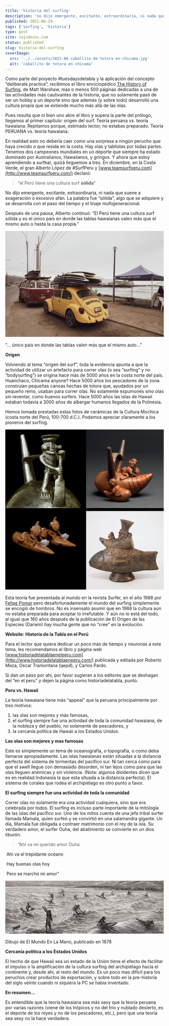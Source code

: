 ```yaml
---
title: 'historia del surfing'
description: 'no dijo emergente, excitante, extraordinaria, ni nada que suene a exageración o excesivo afán. La palabra fue “sólida”, algo que se adquiere y se desarrolla con el paso del tiempo y el linaje multigeneracional.'
published: 2021-06-29
tags: ['surfing', 'historia']
type: post
site: cojudeces.com
status: published
slug: historia-del-surfing
coverImage:
  src: '../../assets/2021-06-caballito-de-totora-en-chicama.jpg'
  alt: 'caballito de totora en chicama'
---
```


Como parte del proyecto #tuesdaysdetabla y la aplicación del concepto “deliberate practice”, recibimos el libro enciclopédico [The History of Surfing](https://www.google.com/books/edition/_/wNR_ZMZCt4kC?hl=en), de Matt Warshaw, más o menos 500 páginas dedicadas a una de las actividades más cautivantes de la historia, que no solamente pasó de ser un hobby a un deporte sino que además (y sobre todo) desarrolló una cultura propia que se extiende mucho más allá de las olas.

Pues resulta que ni bien uno abre el libro y supera la parte del prólogo, llegamos al primer capítulo: origen del surf. Teoría peruana vs. teoría hawaiana. Repitamos porque, estimado lector, no estabas preparado. Teoría PERUANA vs. teoría hawaiana.

En realidad esto no debería caer como una sorpresa a ningún perucho que haya crecido o que resida en la costa. Hay olas y tablistas por todas partes. Tenemos dos campeones mundiales en un deporte que siempre ha estado dominado por Australianos, Hawaiianos, y gringos. Y ahora que estoy aprendiendo a surfear, quizá lleguemos a tres. En diciembre, en la Costa Verde, el gran Alberto López de #SurfPeru y [www.teamsurfperu.com](http://www.teamsurfperu.com/) declaró:

> “el Perú tiene una cultura surf **sólida**”

No dijo emergente, excitante, extraordinaria, ni nada que suene a exageración o excesivo afán. La palabra fue “sólida”, algo que se adquiere y se desarrolla con el paso del tiempo y el linaje multigeneracional.

Después de una pausa, Alberto continuó: “El Perú tiene una cultura surf sólida y es el único país en donde las tablas hawaianas valen más que el mismo auto o hasta la casa propia.”

![](../../assets/2021-06-escarabajo-y-tablas.jpg)

"... único país en donde las tablas valen más que el mismo auto..."

**Origen**

Volviendo al tema “origen del surf”, toda la evidencia apunta a que la actividad de utilizar un artefacto para correr olas (o sea “surfing” y no “bodysurfing”) se origina hace más de 5000 años en la costa norte del país. Huanchaco, Chicama anyone? Hace 5000 años los pescadores de la zona construían pequeñas canoas hechas de totora que, ayudados por un pequeño remo, usaban para correr olas. No solamente espumones sino olas sin reventar, como buenos surfers. Hace 5000 años las islas de Hawaii estaban todavía a 3000 años de albergar humanos llegados de la Polinesia.

Hemos tomada prestadas estas fotos de cerámicas de la Cultura Mochica (costa norte del Perú, 100-700 d.C.). Podemos apreciar claramente a los pioneros del surfing.

![](../../assets/2021-06-huacos-3.jpg)

Esta teoría fue presentada al mundo en la revista Surfer, en el año 1988 por [Felipe Pomar](https://es.wikipedia.org/wiki/Felipe_Pomar) pero desafortunadamente el mundo del surfing simplemente se encogió de hombros. No es insensato asumir que en 1988 la cultura aún no estaba preparada para aceptar lo irrefutable. Y aún no lo está del todo, al igual que 160 años después de la publicación de El Origen de las Especies (Darwin) hay mucha gente que no “cree” en la evolución.

**Website: Historia de la Tabla en el Perú**

Para el lector que quiera dedicar un poco más de tiempo y neuronas a este tema, les recomendamos el libro y página web [www.historiadelatablaenelperu.com](http://www.historiadelatablaenperu.com/) publicada y editada por Roberto Meza, Oscar Tramontana (qepd), y Carlos Pardo.

Si dan un paso por ahí, por favor sugieran a los editores que se deshagan del “en el peru” y dejen la página como historiadelatabla, punto.

**Peru vs. Hawaii**

La teoría hawaiana tiene más “appeal” que la peruana principalmente por tres motivos:

1. las olas son mejores y más famosas,
2. el surfing siempre fue una actividad de toda la comunidad hawaiana, de la nobleza y del pueblo, no solamente de pescadores, y
3. la cercanía política de Hawaii a los Estados Unidos.

**Las olas son mejores y mas famosas**

Este es simplemente un tema de oceanografía, o topografía, o como deba llamarse apropiadamente. Las islas hawaianas están situadas a la distancia perfecta del sistema de tormentas del pacifico sur. Ni tan cerca como para que el swell llegue con demasiado desorden, ni tan lejos como para que las olas lleguen anémicas y sin violencia. (Nota: algunos disidentes dicen que es en realidad Indonesia la que esta situada a la distancia perfecta). El sistema de corales que rodea el archipiélago es otro punto a favor.

**El surfing siempre fue una actividad de toda la comunidad**

Correr olas no solamente era una actividad cualquiera, sino que era celebrada por todos. El surfing es incluso parte importante de la mitología de las islas del pacifico sur. Uno de los mitos cuenta de una jefa tribal surfer llamada Mamala, quien surfeó y se convirtió en una salamandra gigante. Un día, Mamala fue obligada a contraer matrimonio con el rey de la isla. Su verdadero amor, el surfer Ouha, del abatimiento se convierte en un dios tiburón.

> “Ahí va mi querido amor Ouha

 Ahí va el trepidante océano

 Hay buenas olas hoy

 Pero se marchó mi amor"

![](../../assets/2021-06-charles-victor-crosnier-de-varigny.jpg)

Dibujo de El Mundo En La Mano, publicado en 1878

**Cercanía política a los Estados Unidos**

El hecho de que Hawaii sea un estado de la Unión tiene el efecto de facilitar el impulso o la amplificación de la cultura surfing del archipiélago hacia el continente y, desde ahí, al resto del mundo. Es un poco mas difícil para los peruchos crear productos de exportación, y sobre todo en la pre-historia del siglo veinte cuando ni siquiera la PC se había inventado.

**En resumen…**

Es entendible que la teoría hawaiana sea más sexy que la teoría peruana por varias razones (viene de los trópicos y no del frío y nublado desierto, es el deporte de los reyes y no de los pescadores, etc.), pero que una teoría sea sexy no la hace verdadera.
